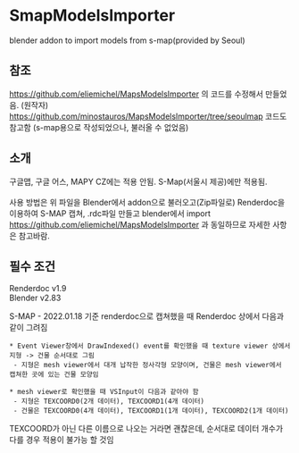 # SmapModelsImporter
blender addon to import models from s-map(provided by Seoul)

## 참조
https://github.com/eliemichel/MapsModelsImporter 의 코드를 수정해서 만들었음. (원작자)
https://github.com/minostauros/MapsModelsImporter/tree/seoulmap 코드도 참고함 (s-map용으로 작성되었으나, 불러올 수 없었음)<br>

## 소개
구글맵, 구글 어스, MAPY CZ에는 적용 안됨. S-Map(서울시 제공)에만 적용됨.<br>
<br>
사용 방법은 위 파일을 Blender에서 addon으로 불러오고(Zip파일로)
Renderdoc을 이용하여 S-MAP 캡쳐, .rdc파일 만들고 blender에서 import
https://github.com/eliemichel/MapsModelsImporter 과 동일하므로 자세한 사항은 참고바람.

## 필수 조건
Renderdoc v1.9<br>
Blender v2.83

S-MAP - 2022.01.18 기준 renderdoc으로 캡쳐했을 때 Renderdoc 상에서 다음과 같이 그려짐
```
* Event Viewer창에서 DrawIndexed() event를 확인했을 때 texture viewer 상에서 지형 -> 건물 순서대로 그림
 - 지형은 mesh viewer에서 대개 납작한 정사각형 모양이며, 건물은 mesh viewer에서 캡쳐한 곳에 있는 건물 모양임
 
* mesh viewer로 확인했을 때 VSInput이 다음과 같아야 함
 - 지형은 TEXCOORD0(2개 데이터), TEXCOORD1(4개 데이터)
 - 건물은 TEXCOORD0(4개 데이터), TEXCOORD1(1개 데이터), TEXCOORD2(1개 데이터) 
```
TEXCOORD가 아닌 다른 이름으로 나오는 거라면 괜찮은데, 순서대로 데이터 개수가 다를 경우 적용이 불가능 할 것임


